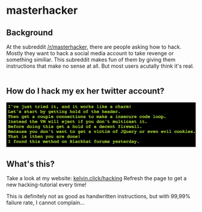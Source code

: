 # masterhacker
## Background
At the subreddit [/r/masterhacker](https://reddit.com/r/masterhacker), there are people asking how to hack.
Mostly they want to hack a social media account to take revenge or something similiar. 
This subreddit makes fun of them by giving them instructions that make no sense at all.
But most users acutally think it's real.
 
## How do I hack my ex her twitter account? 
![example of a request on /r/masterhacker](https://raw.githubusercontent.com/kelvin-meyer/masterhacker/master/example.png)


## What's this?
Take a look at my website: [kelvin.click/hacking](http://kelvin.click/hacking)
Refresh the page to get a new hacking-tutorial every time!

This is definitely not as good as handwritten instructions,
but with 99,99% failure rate, I cannot complain…

